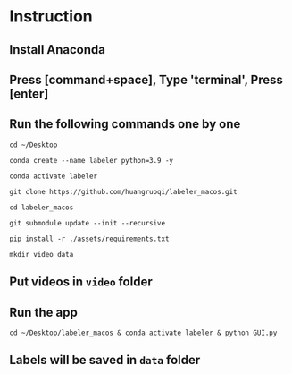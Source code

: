 # Instruction
## Install Anaconda
## Press [command+space], Type 'terminal', Press [enter]
## Run the following commands one by one
```
cd ~/Desktop
```
```
conda create --name labeler python=3.9 -y
```
```
conda activate labeler
```
```
git clone https://github.com/huangruoqi/labeler_macos.git
```
```
cd labeler_macos
```
```
git submodule update --init --recursive
```
```
pip install -r ./assets/requirements.txt
```
```
mkdir video data
```

## Put videos in `video` folder
## Run the app
```
cd ~/Desktop/labeler_macos & conda activate labeler & python GUI.py
```
## Labels will be saved in `data` folder
